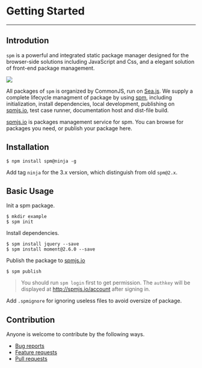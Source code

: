 # Getting Started

---

## Introdution

`spm` is a powerful and integrated static package manager designed for the browser-side solutions including JavaScript and Css, and a elegant solution of front-end package management.

![](https://i.alipayobjects.com/i/localhost/png/201404/2YQxOTYoFp.png)

All packages of `spm` is organized by CommonJS, run on [Sea.js](https://github.com/seajs/seajs). We supply a complete lifecycle managment of package by using [spm](https://github.com/spmjs/spm), including initialization, install dependencies, local development, publishing on [spmjs.io](http://spmjs.io), test case runner, documentation host and dist-file build.

[spmjs.io](http://spmjs.io/) is packages management service for spm. You can browse for packages you need, or publish your package here.

## Installation

```
$ npm install spm@ninja -g
```

Add tag `ninja` for the 3.x version, which distinguish from old `spm@2.x`.

## Basic Usage

Init a spm package.

```
$ mkdir example
$ spm init
```

Install dependencies.

```
$ spm install jquery --save
$ spm install moment@2.6.0 --save
```

Publish the package to [spmjs.io](http://spmjs.io/)

```
$ spm publish
```

> You should run `spm login` first to get permission. The `authkey` will be displayed at http://spmjs.io/account after signing in.

Add `.spmignore` for ignoring useless files to avoid oversize of package.

## Contribution

Anyone is welcome to contribute by the following ways.

- [Bug reports](https://github.com/spmjs/spm/issues)
- [Feature requests](https://github.com/spmjs/spm/issues)
- [Pull requests](https://github.com/spmjs/spm/pulls)
